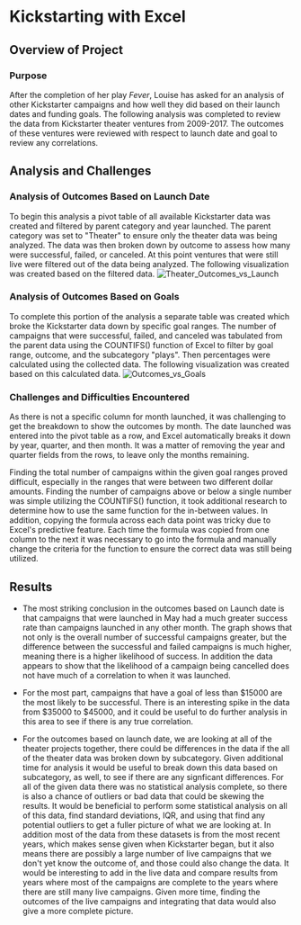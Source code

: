 # Kickstarting with Excel

## Overview of Project

### Purpose
After the completion of her play *Fever*, Louise has asked for an analysis of other Kickstarter campaigns and how well they
did based on their launch dates and funding goals. The following analysis was completed to review the data from Kickstarter 
theater ventures from 2009-2017. The outcomes of these ventures were reviewed with respect to launch date and goal to review any
correlations.

## Analysis and Challenges

### Analysis of Outcomes Based on Launch Date
To begin this analysis a pivot table of all available Kickstarter data was created and filtered by 
parent category and year launched. The parent category was set to "Theater" to ensure only the theater
data was being analyzed. The data was then broken down by outcome to assess how many were successful, failed, or canceled.
At this point ventures that were still live were filtered out of the data being analyzed. The following visualization was
created based on the filtered data. ![Theater_Outcomes_vs_Launch](https://user-images.githubusercontent.com/85318060/123525042-03ef3400-d683-11eb-9dc9-62c0e18813a9.png)


### Analysis of Outcomes Based on Goals
To complete this portion of the analysis a separate table was created which broke the Kickstarter data down by specific goal ranges.
The number of campaigns that were successful, failed, and canceled was tabulated from the parent data using the COUNTIFS() function
of Excel to filter by goal range, outcome, and the subcategory "plays". Then percentages were calculated using the collected data.
The following visualization was created based on this calculated data. ![Outcomes_vs_Goals](https://user-images.githubusercontent.com/85318060/123524976-9b07bc00-d682-11eb-9bf0-60160d381081.png)

### Challenges and Difficulties Encountered
As there is not a specific column for month launched, it was challenging to get the breakdown to show the outcomes by month. 
The date launched was entered into the pivot table as a row, and Excel automatically breaks it down by year, quarter, and then
month. It was a matter of removing the year and quarter fields from the rows, to leave only the months remaining.

Finding the total number of campaigns within the given goal ranges proved difficult, especially in the ranges that were between 
two different dollar amounts. Finding the number of campaigns above or below a single number was simple utilizing the COUNTIFS()
function, it took additional research to determine how to use the same function for the in-between values. In addition, copying the
formula across each data point was tricky due to Excel's predictive feature. Each time the formula was copied from one column to the
next it was necessary to go into the formula and manually change the criteria for the function to ensure the correct data was still 
being utilized.

## Results

- The most striking conclusion in the outcomes based on Launch date is that campaigns that were launched in May had a much greater success
rate than campaigns launched in any other month. The graph shows that not only is the overall number of successful campaigns greater, but
the difference between the successful and failed campaigns is much higher, meaning there is a higher likelihood of success. In addition the
data appears to show that the likelihood of a campaign being cancelled does not have much of a correlation to when it was launched.

- For the most part, campaigns that have a goal of less than $15000 are the most likely to be successful. There is an interesting spike in
the data from $35000 to $45000, and it could be useful to do further analysis in this area to see if there is any true correlation.

- For the outcomes based on launch date, we are looking at all of the theater projects together, there could be differences in the data if 
the all of the theater data was broken down by subcategory. Given additional time for analysis it would be useful to break down 
this data based on subcategory, as well, to see if there are any signficant differences. For all of the given data there was no 
statistical analysis complete, so there is also a chance of outliers or bad data that could be skewing the results. It would be beneficial
to perform some statistical analysis on all of this data, find standard deviations, IQR, and using that find any potential outliers to
get a fuller picture of what we are looking at. In addition most of the data from these datasets is from the
most recent years, which makes sense given when Kickstarter began, but it also means there are possibly a large number of live campaigns
that we don't yet know the outcome of, and those could also change the data. It would be interesting to add in the live data and compare 
results from years where most of the campaigns are complete to the years where there are still many live campaigns. Given more time, 
finding the outcomes of the live campaigns and integrating that data would also give a more complete picture.
